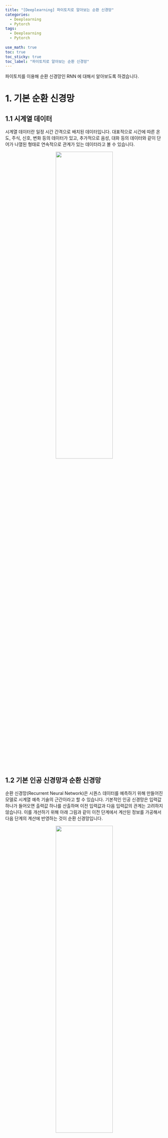 ```yaml
---
title: "[Deeplearning] 파이토치로 알아보는 순환 신경망"
categories:
  - Deeplearning
  - Pytorch
tags:
  - Deeplearning
  - Pytorch
  
use_math: true
toc: true
toc_sticky: true
toc_label: "파이토치로 알아보는 순환 신경망"
---
```


파이토치를 이용해 순환 신경망인 RNN 에 대해서 알아보도록 하겠습니다.

# 1. 기본 순환 신경망

## 1.1 시계열 데이터

시계열 데이터란 일정 시간 간격으로 배치된 데이터입니다. 대표적으로 시간에 따른 온도, 주식, 신호, 변화 등의 데이터가 있고, 추가적으로 음성, 대화 등의 데이터와 같이 단어가 나열된 형태로 연속적으로 관계가 있는 데이터라고 볼 수 있습니다.

<div align="center">
  <img src="/assets/images/deeplearning/pytorch/rnn/time_series_data.png" width="60%" height="50%"/>
</div>

## 1.2 기본 인공 신경망과 순환 신경망

순환 신경망(Recurrent Neural Network)은 시퀀스 데이터를 예측하기 위해 만들어진 모델로 시계열 예측 기술의 근간이라고 할 수 있습니다. 기본적인 인공 신경망은 입력값 하나가 들어오면 출력값 하나를 산출하며 이전 입력값과 다음 입력값의 관계는 고려하지 않습니다. 이를 개선하기 위해 아래 그림과 같이 이전 단계에서 계산된 정보를 가공해서 다음 단계의 계산에 반영하는 것이 순환 신경망입니다.

<div align="center">
  <img src="/assets/images/deeplearning/pytorch/rnn/basic_vs_rnn.png" width="60%" height="50%"/>
</div>

## 1.3 순환 신경망의 다양한 형태

순환 신경망은 다양한 구조가 있습니다. One to Many 방식은 하나의 입력값을 받아 순차적으로 출력값을 산출합니다. Many to one 방식은 여러 시간에 대한 데이터를 받아 하나의 출력값을 산출합니다. Many to many 방식은 여러 개의 시계열 데이터를 받아 여러 개의 출력값을 산출합니다.

<div align="center">
  <img src="/assets/images/deeplearning/pytorch/rnn/rnn_variable_types.png" width="60%" height="50%"/>
</div>

## 1.4 기본 순환 신경망

이전 데이터로부터 얻은 정보를 다음 계산에 어떻게 반영할 것인지에 따라 종류가 나눠지는데, 기본적인 순환 신경망은 아래 그림에 있는 수식으로 연산이 진행됩니다. 입력값이 하나 들어오면 이전 정보와 입력값을 연산하여 $h$ 라는 은닉 상태를 구합니다. 이 때 얻은 $h$ 값은 선형식을 거쳐 $o$ 를 만든 후 활성화 함수를 통해 $y$ 를 산출합니다. 다음 입력값이 들어오면 이전에 계산했던 $h$ 값을 이용하여 동일한 계산을 거치게 됩니다.

<div align="center">
  <img src="/assets/images/deeplearning/pytorch/rnn/basic_rnn.png" width="60%" height="50%"/>
</div>

## 1.5 기본 순환 신경망 구현

### 라이브러리 및 데이터 불러오기

주가 데이터를 이용해 실습합니다. 데이터는 일자, 시작가, 고가, 저가, 종가, 보정된 종가, 거래량으로 구성된 csv 파일입니다.

필요한 모듈들을 import 합니다.

```python
import numpy as np
import pandas as pd
from sklearn.preprocessing import MinMaxScaler
import torch
import torch.nn as nn
import torch.optim as optim
import matplotlib.pyplot as plt
```

pandas 를 이용해서 csv 파일을 데이터프레임 형태로 불러옵니다. 데이터는 보정된 종가를 제외한 나머지를 사용하며 일자를 제외하고 MinMax 스케일을 사용하여 데이터를 가공합니다

```python
df = pd.read_csv("/content/drive/MyDrive/pytorch/data/kospi.csv")
scaler = MinMaxScaler()
df[["Open","High","Low","Close","Volume"]] = scaler.fit_transform(df[["Open","High","Low","Close","Volume"]])
```

데이터프레임에서 `.head()` 는 상위 5개 항목에 대한 테이블을 출력해 줍니다. 일자와 보정된 종가를 제외한 나머지가 스케일링된 것을 볼 수 있습니다.

```python
df.head()
```

```
Output: 

	Date	     Open	     High	      Low	     Close	     Adj Close	  Volume
0	2019-01-30	0.722898	0.732351	0.745525	0.759235	2206.199951	0.242113
1	2019-01-31	0.763058	0.750069	0.769089	0.757866	2204.850098	0.274771
2	2019-02-01	0.751894	0.745714	0.769280	0.756456	2203.459961	0.241609
3	2019-02-07	0.755809	0.742538	0.764596	0.756415	2203.419922	0.215603
4	2019-02-08	0.731584	0.717777	0.739548	0.729669	2177.050049	0.197057
```

### 텐서 데이터 만들기

사용할 데이터는 인스턴스가 431개이고 피쳐가 4개(Open, High, Low, Volume)이고 타깃값은 종가(Close)입니다. 즉 431x4 시계열 데이터를 가지고 있습니다. 이 단계에서 고려해야 할 점은 며칠을 사용하여 다음 날 종가를 예측하느냐는 것과 학습 데이터와 평가 데이터의 비율입니다.

데이터프레임에서는 values 를 이용하여 넘파이 배열로 만들 수가 있습니다. 이를 이용해 입력 데이터와 타깃 데이터를 생성합니다.

```python
device = torch.device("cuda:0" if torch.cuda.is_available() else "cpu")

X = df[["Open","High","Low","Volume"]].values
Y = df[["Close"]].values

```

시퀀스 데이터를 만드는 함수를 생성합니다. 이 함수는 미리 정한 시퀀스 길이로 쪼개어 데이터를 저장합니다. 이 때 데이터는 for 문의 1회당 한 칸씩 움직여 저장합니다. 예를 들어 길이가 5면 처음 저장된 데이터는 0, 1, 2, 3, 4번째 데이터가 한 묶음이고, 다음은 1, 2, 3, 4, 5 그 다음은 2, 3, 4, 5, 6번째의 데이터가 한 묶음이 됩니다. y 데이터는 다음 날 값이 타깃값이기 때문에 입력값이 x[i:i+sequence_length]면 타깃값은 y[i+sequence_length]가 됩니다. 예를 들어 X 가 0, 1, 2, 3, 4번째 데이터가 묶일 때 6번 째 데이터의 y 값이 대응되는 타깃값이 됩니다.
마지막으로 GPU 용 텐서로 변환합니다. 여기서 y 데이터를 view(-1, 1)를 사용하여 2차원으로 바꿔주는데 바꿔주는 이유는 MSE Loss 가 기본적으로 2차원 타깃 데이터를 받기 때문입니다.

```python
# 주가 데이터를 시퀀스 데이터로 만들기 위한 함수
def seq_data(x, y, sequence_length):

    x_seq = []
    y_seq = []

    # 입력 데이터의 개수에서 정해둔 sequence_length 만큼 루프를 반복
    for i in range(len(x) - sequence_length):

        # sequence_length 가 5라면
        # i = 0 -> [0, 1, 2, 3, 4]
        # i = 1 -> [1, 2, 3, 4, 5]
        x_seq.append(x[i:i+sequence_length])

        # 주식 데이터이므로 이전 시퀀스의 다음 데이터가 정답 데이터가 되므로
        # i+sequence_length index 에 있는 값을 사용함
        y_seq.append(y[i+sequence_length])

    return torch.FloatTensor(x_seq).to(device), torch.FloatTensor(y_seq).to(device).view(-1, 1)
```

시퀀스 길이를 5로 한다면 총 426개(431(전체데이터)-5(시퀀스 길이))의 시퀀스 데이터를 만들 수 있습니다.
200개 데이터는 학습 데이터로 사용하고 이후 데이터는 평가 데이터로 사용합니다.

```python
split = 200
sequence_length = 5

x_seq, y_seq = seq_data(X, Y, sequence_length)

# 전체 데이터 중 200개의 데이터만 학습 데이터로 사용하고 나머지 데이터는 평가 데이터로 사용함
x_train_seq = x_seq[:split]
y_train_seq = y_seq[:split]
x_test_seq = x_seq[split:]
y_test_seq = y_seq[split:]

print(x_train_seq.size(), y_train_seq.size())
print(x_test_seq.size(), y_test_seq.size())
```

```
Ouput : 

torch.Size([200, 5, 4]) torch.Size([200, 1])
torch.Size([226, 5, 4]) torch.Size([226, 1])
```

Dataset 과 DataLoader 를 이용해 배치 데이터를 만듭니다.

```python
train = torch.utils.data.TensorDataset(x_train_seq, y_train_seq)
test = torch.utils.data.TensorDataset(x_test_seq, y_test_seq)
batch_size = 20
train_loader = torch.utils.data.DataLoader(dataset=train, batch_size=batch_size, shuffle=True)
test_loader = torch.utils.data.DataLoader(dataset=test, batch_size=batch_size)
```

### RNN 구축에 필요한 하이퍼 파라미터 정의하기

`input_size` 는 입력 변수의 개수, `num_layers` 는 은닉층의 개수, `hidden_size` 는 은닉 상태를 저장하는 벡터의 크기입니다.
RNN의 연산은 파이토치에서 제공하기 때문에 전체를 직접 구현하지 않아도 됩니다.

```python
input_size = x_seq.size(2) # 4
num_layers = 2
hidden_size = 8
```

### RNN 구축하기

`nn.RNN` 을 이용하면 한 줄로 모델이 정의됩니다. 이 때 주의할 점은 원래 `nn.RNN` 의 입력 데이터 크기는 시퀀스의 길이x배치사이즈x변수의크기 이기 때문에 (200, 5, 4) 크기의 데이터를 (5, 200, 4) 로 변경해야 합니다. 하지만 batch_first=True 를 적용하면 기존의 200x5x4 데이터를 그대로 사용할 수 있습니다.
`self.fc` 는 RNN 에서 나온 출력값을 FC 층 하나를 거쳐 하나의 예측값을 뽑을 수 있도록 하기 위해 사용합니다.
RNN 은 이전 h 를 받아 계산하기 때문에 첫 번째 계산 시 이전 h 가 없기 때문에 초깃값을 영텐서로 정의하여 h0 를 대입합니다.
정의된 `self.rnn` 을 사용합니다. 이 때 파이토치에서 제공하는 모델은 many to many 방법을 가지고 각 시간에 대한 예측값과 은닉 상태를 산출합니다. 이 예시에서는 은닉 상태를 사용하지 않기 때문에 out, _ 으로 예측값만을 받습니다.
`out = out.reshape(out.shape[0], -1)` 은 모든 출력값을 사용하기 위해 out 을 일렬로 만들어 self.fc 에 넣습니다.

```python
class VanillaRNN(nn.Module):

    def __init__(self, input_size, hidden_size, sequence_length, num_layers, device):

        """
        Args
            input_size : 입력 특징의 차원 수
            hidden_size : RNN 히든 레이어의 차원 수
            sequence_length : 입력 시퀀스의 길이
            num_layers : 쌓을 RNN 레이어의 수
            device : CPU 혹은 GPU
        """

        super(VanillaRNN, self).__init__()
        self.device = device
        self.hidden_size = hidden_size
        self.num_layers = num_layers

        # RNN Layer
        # batch_first=True : 입력/출력 텐서의 첫 번째 차원을 배치 크기로 설정
        # (batch_size, sequence_length, input_size) -> (batch_size, 5, 4)
        self.rnn = nn.RNN(input_size, hidden_size, num_layers, batch_first=True)

        # 분류기 (Fully Connected Layer)
        # 이 모델은 RNN 의 모든 시퀀스(5개)의 출력을 펼쳐서 분류에 사용함
        # 입력 차원 : hidden_size * sequence_length = 40
        # 출력 차원 : 1
        # Sigmoid : 출력을 0과 1사이의 값(확률)으로 변환
        self.fc = nn.Sequential(nn.Linear(hidden_size*sequence_length, 1), nn.Sigmoid())

    def forward(self, x):

        # 1. 초기 은닉 상태 (h0) 설정
        # nn.RNN 은 (num_layers, batch_size, hidden_size) 크기의 초기 은닉 상태가 필요함
        # 0으로 채운 텐서를 생성하고, 지정된 device 로 보냄
        h0 = torch.zeros(self.num_layers, x.size()[0], self.hidden_size).to(self.device)

        # 2. RNN 순전파
        # 입력 :
        #   x: (B, 5, 4)
        #   h0: (2, B, 8)
        # 출력 :
        #   out: 모든 시점(t=1~5)의 마지막 레이어(2번 째) 은닉 상태
        #        shape: (B, sequence_length, hidden_size) -> (B, 5, 8)
        out, _ = self.rnn(x, h0)

        # 3. 텐서 펼치기 (Flatten)
        # FC 레이어에 넣기 위해 3D 텐서(out)를 2D 텐서로 변환
        # (B, 5, 8) -> (B, 5*8) = (B, 40)
        out = out.reshape(out.shape[0], -1)

        # 4. 분류기 통과
        # (B, 40) -> Linear(40, 1) -> (B, 1) -> Sigmoid -> (B, 1)
        out = self.fc(out)
        return out
```

### RNN 모델 불러오기

입력값의 크기, 은닉 상태 크기, 시퀀스 길이, 은닉층 개수, gpu 연산을 위한 device 변수까지 모델에 넣어줍니다. 또한 GPU 연산을 위해 model 뒤에 .to(device)를 붙여줍니다.

```python
model = VanillaRNN(input_size=input_size,
                   hidden_size=hidden_size,
                   sequence_length=sequence_length,
                   num_layers=num_layers,
                   device=device).to(device)
```

### 손실 함수 및 최적화 방법 정의

주가를 예측하는 것이므로 회귀문제입니다. 따라서 대표적인 MSE 손실 함수를 사용합니다. 학습은 301 회 진행하고, 최적화 방법은 Adam 을 사용합니다.

```python
criterion = nn.MSELoss()
num_epochs = 301
optimizer = optim.Adam(model.parameters(), lr=1e-3)
```

### 모델 학습하기

```python
loss_graph = []
n = len(train_loader)

for epoch in range(num_epochs):
  running_loss = 0.0

  for data in train_loader:

    seq, target = data
    out = model(seq)
    loss = criterion(out, target)

    optimizer.zero_grad()
    loss.backward()
    optimizer.step()
    running_loss += loss.item()
  
  loss_graph.append(running_loss/n)
  if epoch %100 == 0:
    print("[epoch: %d] loss: %.4f" %(epoch, running_loss/n))
```

```
Output :

[epoch: 0] loss: 0.0366
[epoch: 100] loss: 0.0009
[epoch: 200] loss: 0.0007
[epoch: 300] loss: 0.0005
```

### 학습 손실 함수값 그리기

손실 함수를 통해 단편적으로 훈련이 잘 됐음을 확인할 수 있습니다.

```python
plt.figure(figsize=(10, 5))
plt.plot(loss_graph)
plt.show()
```

<div align="center">
  <img src="/assets/images/deeplearning/pytorch/rnn/rnn_loss_graph.png" width="50%" height="40%"/>
</div>

### 주가 그리기

학습한 모델과 전체 데이터를 이용해 예측한 주가를 그래프로 그려보고, 테스트 데이터에 있는 정답 데이터와 비교해봅니다.
`ConcatDataset` 은 여러 개의 데이터 세트를 함께 사용할 수 있도록 도와줍니다. 입력값은 데이터 세트의 리스트를 받기 때문에 앞서 정의한 train, test 를 리스트 [train, test]로 넣어줍니다.
예측값을 저장할 빈 텐서 pred를 만듭니다. 예측값은 GPU 텐서입니다. 따라서 CPU 텐서로 변환 후 .tolist() 를 이용해 리스트로 만들어 순차적으로 리스트를 이어 붙입니다.

```python
concatdata = torch.utils.data.ConcatDataset([train, test])
data_loader = torch.utils.data.DataLoader(dataset=concatdata, batch_size=100)

with torch.no_grad():
  pred = []
  model.eval()

  for data in data_loader:
    seq, target = data
    out = model(seq)
    pred += out.cpu().tolist()

plt.figure(figsize=(20, 10))
plt.plot(np.ones(100) * len(train), np.linspace(0,1,100), "--", linewidth=0.6)
plt.plot(df["Close"][sequence_length:].values, "--")
plt.plot(pred, 'b', linewidth=0.6)
plt.legend(["train boundary", "actual", "prediction"])
plt.show()
```

파란색 수직선을 기준으로 왼쪽을 훈련 데이터로 사용하고 오른쪽을 평가 데이터로 사용하였습니다. 따라서 훈련 데이터 부분은 학습이 잘 되어 실제값과 예측값이 잘 맞는다고 보여집니다. 평가 부분은 급락하는 부분을 잡아내지는 못합니다. 전체적으로 예측을 잘 하는 것처럼 보이지만 오른쪽으로 쉬프트된 현상을 볼 수 있습니다.

<div align="center">
  <img src="/assets/images/deeplearning/pytorch/rnn/stock_price_graph.png" width="80%" height="70%"/>
</div>

# 2. LSTM 과 GRU

RNN 은 시퀀스의 길이가 길거나 관련 정보들 간의 거리가 멀면 학습 능력이 크게 하락할 수 있습니다. 해당 단점을 보완하고자 LSTM 이 개발되었고, 획기적인 모델로 인정받으며 많은 모델에 응용되었습니다. 또한 LSTM 을 간소화한 GRU 가 개발되었습니다.

## 2.1 기본 RNN 의 문제

### 기울기 사라짐

RNN 은 연속적으로 활성화 함수 Tanh 를 계산하는 형태입니다. 따라서 역전파를 진행할 때 Tanh 미분을 수행하는데, 중앙에서 밖으로 나갈 수록 값이 0에 가까워집니다. 따라서 미분을 이용하여 모델 변수를 업데이트하기 때문에 미분값이 0에 가까운 값들이 나오게 되면 적절한 변수를 찾기 어렵습니다.

<div align="center">
  <img src="/assets/images/deeplearning/pytorch/rnn/tanh_graph.png" width="50%" height="40%"/>
</div>

<br>

### 장기 의존성

기본 RNN 의 경우 시퀀스가 너무 길다면 앞쪽의 타임 스텝의 정보가 후반 타임 스텝까지 충분히 전달되지 못하는 문제가 있습니다.

## 2.2 LSTM(Long Short-Term Memory)

LSTM 은 기본 RNN 의 단점을 보완하고자 셀 상태 s 와 모든 값이 0과 1 사이인 입력 게이트 i, 망각 게이트 f, 출력 게이트 $o$ 를 추가하여 이전 정보와 현재 정보의 비중을 조율하여 예측에 반영되고 그 값이 다음 타임 스텝으로 전달됩니다. 파이토치에서 제공하는 nn.LSTM 을 사용하여 내부 계산을 별도로 할 필요는 없습니다. 즉 LSTM 의 모델 파라미터인 $W$ 와 $U$ 들이 자동으로 관리됩니다.

<div align="center">
  <img src="/assets/images/deeplearning/pytorch/rnn/lstm_image.png" width="50%" height="40%"/>
</div>

### 모델 구축하기

모델 구축 외 다른 부분은 RNN 코드와 동일합니다.

은닉 상태와 셀 상태의 초깃값은 0으로 하여 모델에 넣어줍니다.

```python
class LSTM(nn.Module):
    def __init__(self, input_size, hidden_size, sequence_length, num_layers, device):

        """
        Args : 이전 vanillaRNN 과 동일
        """
        super(LSTM, self).__init__()
        self.device = device
        self.hidden_size = hidden_size
        self.num_layers = num_layers
        self.lstm = nn.LSTM(input_size, hidden_size, num_layers, batch_first=True)
        self.fc = nn.Linear(hidden_size*sequence_length, 1)

    def forward(self, x):

        # 1. 초기 은닉 상태(h0) 및 셀 상태(c0) 설정
        # LSTM 은 RNN 과 달리 (h, c) 두 개의 상태를 가짐
        # h0 (Hidden_state) : (num_layers, B, hidden_size) -> (2, batch_size, 8)
        h0 = torch.zeros(self.num_layers, x.size()[0], self.hidden_size).to(self.device)

        # c0 (Cell state) : (num_layers, B, hidden_size) -> (2, B, 8)
        c0 = torch.zeros(self.num_layers, x.size()[0], self.hidden_size).to(self.device)
        out, _ = self.lstm(x, (h0, c0))
        out = out.reshape(out.shape[0], -1)
        out = self.fc(out)
        return out
```

LSTM 을 이용하여 주가 그래프를 그려보면 아래와 같습니다. 학습 시 RNN 보다 loss 값이 빠르게 수렴하는 것을 제외하곤 RNN 과 큰 차이는 없습니다.

<div align="center">
  <img src="/assets/images/deeplearning/pytorch/rnn/lstm_stock_price_graph.png" width="80%" height="70%"/>
</div>

## 2.3 GRU(Gated Recurrent Units)

LSTM 은 기본 RNN 에서 추가로 셀 상태와 3개의 게이트를 사용하기 때문에 속도가 느립니다. 이를 해결하기 위해 셀 상태를 없애고 2개의 게이트만 사용하여 LSTM 을 간소화한 모델이 GRU 입니다. 아래 그림과 같이 업데이트 게이트 $z$ 와 리셋 게이트 $r$ 을 통해 현재 은닉 상태를 연산할 때 이전 은닉 상태를 얼마나 반영할 것인지를 조율합니다.

<div align="center">
  <img src="/assets/images/deeplearning/pytorch/rnn/gru_image.png" width="50%" height="40%"/>
</div>

### 모델 구축하기

모델 구축외 다른 부분은 RNN, LSTM 과 동일합니다.

RNN, LSTM 과 마찬가지로 은닉 상태의 초기값은 0으로 합니다.

```python
class GRU(nn.Module):

    """
    vanillaRNN 과 동일
    """

    def __init__(self, input_size, hidden_size, sequence_length, num_layers, device):
        super(GRU, self).__init__()
        self.device = device
        self.hidden_size = hidden_size
        self.num_layers = num_layers
        self.gru = nn.GRU(input_size, hidden_size, num_layers, batch_first=True)
        self.fc = nn.Linear(hidden_size*sequence_length, 1)

    def forward(self, x):
        h0 = torch.zeros(self.num_layers, x.size(0), self.hidden_size).to(self.device)
        out, _ = self.gru(x, h0)
        out = out.reshape(out.shape[0], -1)
        out = self.fc(out)
        return out
```

RNN, LSTM 과 달리 GRU 는 평가 데이터에서 갑자기 하향하는 부분을 캐치하여 갑자기 하향하는 부분에서 실제 평가 데이터와 동일한 모습을 보여주어 이번에 사용한 주가 데이터에서는 GRU 가 가장 성능이 좋은 듯 합니다.

<div align="center">
  <img src="/assets/images/deeplearning/pytorch/rnn/gru_stock_price_graph.png" width="80%" height="70%"/>
</div>

# 3. Bi-LSTM

우리가 지금까지 다룬 순환 신경망은 이전 상태의 정보를 현재 상태로 넘겨주어 연산을 하는 방식입니다. 즉, 데이터 처리의 방향이 한 쪽으로 흐르는 정방향 연산임을 알 수 있습니다. 따라서 다음 상태를 현재 연산에 활용하기 위해 양방향 연산에 대한 구조를 만들 수 있습니다. 바로 양방향 LSTM(Bidirectional LSTM)은 순방향과 역방향의 연산을 담당하는 은닉층을 각각 두어 서로 다른 방향에 대해 계산을 수행하는 LSTM 입니다.

<div align="center">
  <img src="/assets/images/deeplearning/pytorch/rnn/bilstm_image.png" width="50%" height="40%"/>
</div>

## 3.1 Bi-LSTM 구현하기

### 라이브러리 불러오기

```python
import torch
import torchvision
import torch.nn as nn
import torch.optim as optim
from torch.utils.data import DataLoader
```

### MNIST 데이터 불러오기

이번 예제에서는 숫자 이미지 판별을 Bi-LSTM 을 이용해 예측 해보고자 합니다. 우리가 다루는 이미지는 주로(배치사이즈, 채널 수, 이미지 너비, 이미지 높이) 형태의 크기를 지니고 있습니다. MNIST 데이터의 채널 수는 1이고 이미지 크기가 28X28이므로 각 배치 데이터의 크기는 (배치사이즈, 1, 28, 28)입니다. 이 때 크기를 (배치사이즈, 28, 28)으로 생각할 수 있습니다. 또한 이미지 픽셀의 각 열을 하나의 벡터로 보고 행을 타임 스텝으로 본다면 (배치사이즈, 시계열의 길이, 벡터의 크기)를 가진 시계열 데이터로도 생각할 수 있습니다. 즉 순환 신경망도 이미지 처리에 활용될 수 있다는 것입니다.

```python
tensor_mode = torchvision.transforms.ToTensor()
trainset = torchvision.datasets.MNIST(root="./data", train=True, transform=tensor_mode, download=True)
testset = torchvision.datasets.MNIST(root="./data", train=False, transform=tensor_mode, download=True)
trainloader = DataLoader(trainset, batch_size=128, shuffle=True)
testloader = DataLoader(testset, batch_size=128, shuffle=False)
```

### Bi-LSTM 모델 구축하기

클래스를 초기화할 때 입력값의 크기(이미지의 열 크기), 은닉층의 노드 수, 은닉층의 개수, 시계열의 길이(이미지의 행 크기), 클래스 수, gpu 활용 여부에 대한 값을 받습니다.
`self.lstm` 에서 bidirectional=True 으로 활성화하여 양방향 LSTM 을 생성하고 batch_first = True 로 지정하여 크기가 (배치 사이즈, 시계열의 길이, 입력값의 크기)를 지닌 데이터를 활용할 수 있도록 합니다.
모든 타임 스텝에 대한 LSTM 결과를 분류에 사용합니다. 따라서 `self.fc` 의 입력값의 크기는 시계열의 길이\*은닉층의 크기\*2 입니다. 양방향 LSTM 은 정방향, 역방향에 대한 LSTM 을 계산한 후 합친 결과(concatenate)를 사용합니다. 따라서 각각의 은닉층 결과 2개가 합쳐지므로 2를 곱하는 것입니다.
모델에서 나온 out 의 크기는 배치사이즈, 시계열의 길이, 은닉층의 노드 수\*2가 됩니다. 모든 데이터를 `nn.Linear` 에 사용하기 위해 reshape 를 하여 크기를 (배치 사이즈, 시계열의 길이\*은닉층의 노드 수\*2)로 변경합니다. 마지막으로 self.fc 를 거친 후 크기가 10(클래스 수)인 출력 벡터를 산출합니다.

```python
class BiLSTM(nn.Module):
    def __init__(self, input_size, hidden_size, num_layers, seq_length, num_classes, device):
        super(BiLSTM, self).__init__()
        self.device = device
        self.hidden_size = hidden_size
        self.num_layers = num_layers
        self.seq_length = seq_length

        # bidirectional=True : bi-LSTM 을 사용함
        self.lstm = nn.LSTM(input_size, hidden_size, num_layers, batch_first=True, bidirectional=True)
        self.fc = nn.Linear(seq_length*hidden_size*2, num_classes)

    def forward(self, x):
        h0 = torch.zeros(self.num_layers * 2, x.size(0), self.hidden_size).to(self.device)
        c0 = torch.zeros(self.num_layers * 2, x.size(0), self.hidden_size).to(self.device)
        out, _ = self.lstm(x, (h0, c0))
        out = out.reshape(-1, self.seq_length*self.hidden_size*2)
        out = self.fc(out)
        return out
```

### 하이퍼 파라미터 정의하기

모델에 필요한 변수를 정의합니다. 위에서 언급했듯이 이미지 데이터의 행을 시계열로 열을 입력 벡터로 활용합니다.
시계열의 길이는 trainset.data.size(1)이고 입력 벡터의 크기는 trainset.data.size(2)입니다.
Bi-LSTM 의 은닉층 정보는 적절한 값을 넣어주고 클래스 수는 10으로 정의합니다.

```python
device = torch.device("cuda" if torch.cuda.is_available() else "cpu")
sequence_length = trainset.data.size(1) # 28
input_size = trainset.data.size(2) # 28

num_layers = 2
hidden_size = 12
num_classes = 10
```

### 모델, 손실 함수, 최적화 기법 정의하기

```python
model = BiLSTM(input_size, hidden_size, num_layers, sequence_length, num_classes, device)
model = model.to(device)
criterion = nn.CrossEntropyLoss()
optimizer = optim.Adam(model.parameters(), lr=5e-3)
```

### 모델 학습하기

학습 방법은 지금까지 했던 모델과 동일하게 진행합니다.

```python
for epoch in range(51):
  correct = 0
  total = 0

  for data in trainloader:
    optimizer.zero_grad()

    # 입력 데이터에 squeeze 를 해주는 이유는 이미지 데이터기 때문에 중간에 채널 벡터를 없애주기 위해
    # squeeze 를 진행함
    inputs, labels = data[0].to(device).squeeze(1), data[1].to(device)
    outputs = model(inputs)
    loss = criterion(outputs, labels)
    loss.backward()
    optimizer.step()
    _, predicted = torch.max(outputs.detach(), 1)
    total += labels.size(0)
    correct += (predicted == labels).sum().item()

  print("[%d] train acc: %.2f"%(epoch, 100*correct/total))
```

```
Output: 
[0] train acc: 91.99
[1] train acc: 97.50
[2] train acc: 98.14
... 중략 ...
[50] train acc: 99.74
```

### 모델 평가하기

Bi-LSTM 을 이용해서 98% 의 평가 정확도를 달성했습니다. 이와 같이 순환 신경망을 이미지 처리에 사용할 수도 있습니다.

```python
def accuracy(dataloader):
  correct = 0
  total = 0
  with torch.no_grad():
    model.eval()
    for data in dataloader:
      inputs, labels = data[0].to(device).squeeze(1), data[1].to(device)
      outputs = model(inputs)
      _, predicted = torch.max(outputs,1)
      total += labels.size(0)
      correct += (predicted == labels).sum().item()
  
  acc = 100 * correct/total
  model.train()
  return acc
```

```python
train_acc = accuracy(trainloader)
test_acc = accuracy(testloader)
print("Train Acc: %.1f, Test Acc: %1.f" %(train_acc, test_acc))
```

```
Output: 

Train Acc: 99.6, Test Acc: 98
```

# 마치며

순환 신경망에 대해서 알아보았습니다. 이번엔 주가 데이터나, 간단한 이미지 데이터를 사용했습니다만 다음엔 자연어처리에 순환 신경망을 적용한 예제도 다뤄보도록 하겠습니다.
긴 글 읽어주셔서 감사드리며, 잘못된 내용, 오타, 궁금하신 사항이 있으신 경우 댓글 달아주시기 바랍니다.